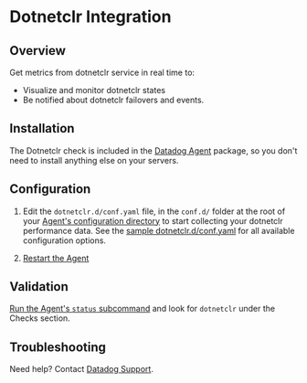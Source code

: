 # Dotnetclr Integration

## Overview

Get metrics from dotnetclr service in real time to:

* Visualize and monitor dotnetclr states
* Be notified about dotnetclr failovers and events.

## Installation

The Dotnetclr check is included in the [Datadog Agent][1] package, so you don't need to install anything else on your servers.

## Configuration

1. Edit the `dotnetclr.d/conf.yaml` file, in the `conf.d/` folder at the root of your [Agent's configuration directory][6] to start collecting your dotnetclr performance data.
    See the [sample dotnetclr.d/conf.yaml][2] for all available configuration options.

2. [Restart the Agent][5]

## Validation

[Run the Agent's `status` subcommand][2] and look for `dotnetclr` under the Checks section.

## Troubleshooting
Need help? Contact [Datadog Support][3].

[1]: https://app.datadoghq.com/account/settings#agent
[2]: https://docs.datadoghq.com/agent/faq/agent-commands/#agent-status-and-information
[3]: https://docs.datadoghq.com/help/
[5]: https://docs.datadoghq.com/agent/faq/agent-commands/#start-stop-restart-the-agent
[6]: https://docs.datadoghq.com/agent/faq/agent-configuration-files/#agent-configuration-directory
